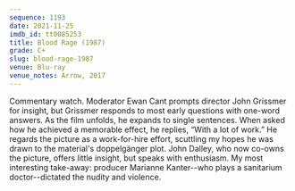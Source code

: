 ```yaml
---
sequence: 1193
date: 2021-11-25
imdb_id: tt0085253
title: Blood Rage (1987)
grade: C+
slug: blood-rage-1987
venue: Blu-ray
venue_notes: Arrow, 2017
---
```


Commentary watch. Moderator Ewan Cant prompts director John Grissmer for insight, but Grissmer responds to most early questions with one-word answers. As the film unfolds, he expands to single sentences. When asked how he achieved a memorable effect, he replies, “With a lot of work.” He regards the picture as a work-for-hire effort, scuttling my hopes he was drawn to the material's doppelgänger plot. John Dalley, who now co-owns the picture, offers little insight, but speaks with enthusiasm. My most interesting take-away: producer Marianne Kanter--who plays a sanitarium doctor--dictated the nudity and violence.

